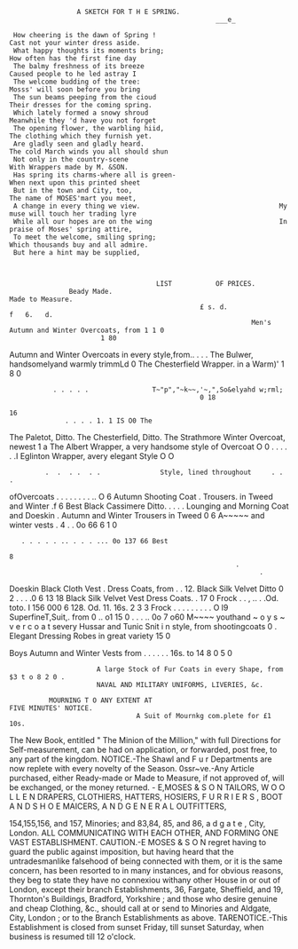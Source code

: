                      A SKETCH FOR T H E SPRING.
                                                        ___e_

     How cheering is the dawn of Spring !                               Cast not your winter dress aside.
     What happy thoughts its moments bring;                             How often has the first fine day
     The balmy freshness of its breeze                                  Caused people to he led astray I
     The welcome budding of the tree:                                   Mosss' will soon before you bring
     The sun beams peeping from the cioud                               Their dresses for the coming spring.
     Which lately formed a snowy shroud                                 Meanwhile they 'd have you not forget
     The opening flower, the warbling hiid,                             The clothing which they furnish yet.
     Are gladly seen and gladly heard.                                  The cold March winds you all should shun
     Not only in the country-scene                                      With Wrappers made by M. &SON.
     Has spring its charms-where all is green-                          When next upon this printed sheet
     But in the town and City, too,                                     The name of MOSES'mart you meet,
     A change in every thing we view.                                   My muse will touch her trading lyre
     While all our hopes are on the wing                                In praise of Moses' spring attire,
     To meet the welcome, smiling spring;                               Which thousands buy and all admire.
     But here a hint may be supplied,



                                         LIST           OF PRICES.
                   Beady Made.                                                   Made to Measure.
                                                    £ s. d.                                                      f   6.   d.
                                                                 Men's Autumn and Winter Overcoats, from 1 1 0
                           1 80
Autumn and Winter Overcoats in every
  style,from.. . . .
The Bulwer, handsomelyand warmly trimmLd
                                                    0            The Chesterfield Wrapper. in a Warm)' 1 8 0

               . . . . .                T~"p","~k~~,'~,",So&elyahd w;rml;
                                                    0 18
                                                                                         16
                  . . . . 1. 1 IS O0 The
The Paletot, Ditto.
The Chesterfield, Ditto.
                                        The Strathmore Winter Overcoat, newest 1 a
The Albert Wrapper, a very handsome style
                                         of Overcoat
                                                    O
                                                        0  .   .    .    .   .   .I
                                             Eglinton Wrapper, avery elegant Style
                                                                                          O                               O

             .  .  . .  . .               Style, lined throughout     . . .
  ofOvercoats
           . . . . . . . . .. O 6 Autumn
Shooting Coat                                              . Trousers. in Tweed
                                                   and Winter                  .f           6
                                        Best Black Cassimere Ditto. . . . .
Lounging and Morning Coat                 and Doeskin
                            .
Autumn and Winter Trousers in Tweed
                               0     6  A~~~~~ and winter vests .
                                                        4                  . . 0o 66      6                      1         0


       . . . . . .. . . . ... 0o 137 66 Best
                                                                                                                     8
                                                             .
                                                                   .
Doeskin                                      Black Cloth
Vest                                                               .
                                              Dress Coats, from . . 12.
                                        Black Silk Velvet Ditto
                                                    0   2              .   .   . .0 6                                13
                                                                                                                     18
Black Silk Velvet Vest
Dress Coats.                .    17 0         Frock      . . , .. . .Od. toto. I 156 000
                                                             6                                        128. Od.
                                                                                                  11. 16s.
                                                                                                                 2
                                                                                                                 3   3
Frock   . . . . . . . . . O l9 SuperfineT,Suit,. from
                                                    0
                                                                                   .. o1 15 0
                  . . . .. 0o 7 o60 M~~~~
youthand ~ o y s ~ v e r c o a t severy
Hussar and Tunic Snit
                                  i n style, from
                                               shootingcoats
                                                    0            .
                                        Elegant Dressing Robes in great variety
                                                                                                                     15 0


Boys Autumn and Winter Vests              from       . . . . . . 16s. to
                                                        14
                                                         8                                  0                    5 0

                          A large Stock of Fur Coats in every Shape, from $3 t o 8 2 0 .
                          NAVAL AND MILITARY UNIFORMS, LIVERIES, &c.

              MOURNING T O ANY EXTENT AT                                FIVE MINUTES' NOTICE.
                                    A Suit of Mournkg com.plete for £1 10s.
   The New Book, entitled " The Minion of the Million," with full Directions for Self-measurement, can
be had on application, or forwarded, post free, to any part of the kingdom.
  NOTICE.-The Shawl and F u r Departments are now replete with every novelty of the Season.
   0ssr~ve.-Any Article purchased, either Ready-made or Made to Measure, if not approved of, will be
exchanged, or the money returned.
                                                                       -
                                E,MOSES & S O N
     TAILORS, W O O L L E N DRAPERS, CLOTHIERS, HATTERS, HOSIERS, F U R R I E R S ,
             BOOT A N D S H O E MAICERS, A N D G E N E R A L OUTFITTERS,

154,155,156, and 157, Minories; and 83,84, 85, and 86, a d g a t e , City, London.
             ALL   COMMUNICATING     WITH EACH      OTHER,       AND   FORMING   ONE VAST   ESTABLISHMENT.
   CAUTION.-E MOSES & S O N regret having to guard the public against imposition, but having heard
that the untradesmanlike falsehood of being connected with them, or it is the same concern, has been
resorted to in many instances, and for obvious reasons, they beg to state they have no connexiou withany
other House in or out of London, except their branch Establishments, 36, Fargate, Sheffield, and 19,
Thornton's Buildings, Bradford, Yorkshire ; and those who desire genuine and cheap Clothing, &c., should
call at or send to Minories and Aldgate, City, London ; or to the Branch Establishments as above.
   TARENOTICE.-This Establishment is closed from sunset Friday, till sunset Saturday, when business is
resumed till 12 o'clock.
